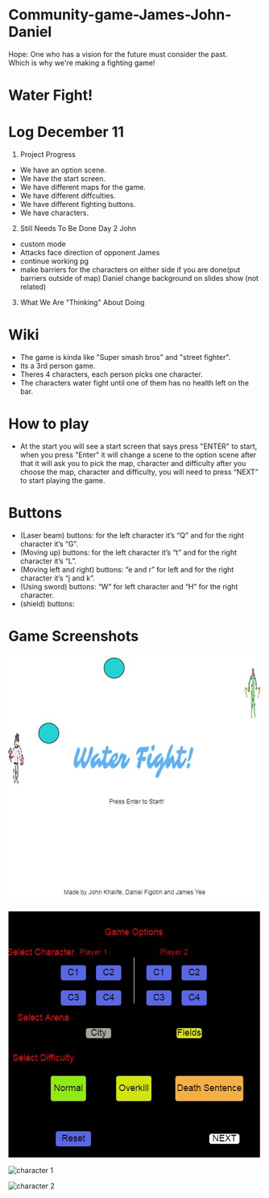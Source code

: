 # Community-game-James-John-Daniel
Hope: One who has a vision for the future must consider the past.
<br>
Which is why we're making a fighting game!<br>

# Water Fight!

# Log December 11
1. Project Progress
- We have an option scene.
- We have the start screen.
- We have different maps for the game.
- We have different diffculties.
- We have different fighting buttons.
- We have characters.


2. Still Needs To Be Done
Day 2
John 
- custom mode
- Attacks face direction of opponent
James
- continue working pg
- make barriers for the characters on either side if you are done(put barriers outside of map)
Daniel
change background on slides show (not related) 
 

3. What We Are "Thinking" About Doing




# Wiki 
- The game is kinda like "Super smash bros" and "street fighter".
- Its a 3rd person game.
- Theres 4 characters, each person picks one character.  
- The characters water fight until one of them has no health left on the bar.


# How to play
- At the start you will see a start screen that says press "ENTER" to start, when you press "Enter" it will change a scene to the option scene after that it will ask you to pick the map, character and difficulty after you choose the  map, character and difficulty, you will need to press “NEXT” to start playing the game.
# Buttons
- (Laser beam) buttons: for the left character it’s “Q” and for the right character it’s “G”.
- (Moving up) buttons: for the left character it’s “t” and for the right character it’s “L”.
- (Moving left and right) buttons: “e and r” for left and for the right character it’s “j and k”.
- (Using sword) buttons: “W” for left character and “H” for the right character.
- (shield) buttons:

# Game Screenshots

![start screen](https://github.com/MIRACLESHEEP/Community-game-James-John-Daniel/blob/master/pictures/new1%20startscrean.JPG)

![option screen](https://github.com/MIRACLESHEEP/Community-game-James-John-Daniel/blob/master/pictures/new%20optionscrean.JPG)

![character 1](https://github.com/NeighborhoodDeficiency/Community-game-James-John-Daniel/blob/master/pictures/banditcharacter.PNG)

![character 2](https://github.com/NeighborhoodDeficiency/Community-game-James-John-Daniel/blob/master/pictures/monke2.PNG)
